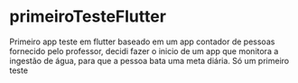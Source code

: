 # primeiroTesteFlutter
Primeiro app teste em flutter baseado em um app contador de pessoas fornecido pelo professor, decidi fazer o inicio de um app que monitora a ingestão de água, para que a pessoa bata uma meta diária. Só um primeiro teste
